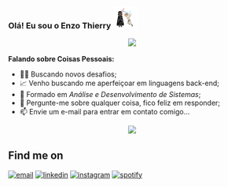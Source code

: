 ### Olá! Eu sou o Enzo Thierry <img src="https://github.com/Dineshkarthik/Dineshkarthik/blob/master/assets/starwars_fight.gif" width="50">

<p  align="center">
<img src="https://user-images.githubusercontent.com/73097560/115834477-dbab4500-a447-11eb-908a-139a6edaec5c.gif">             
<br>
  
**Falando sobre Coisas Pessoais:**
- 👨‍💻 Buscando novos desafios;
- 📈 Venho buscando me aperfeiçoar em linguagens back-end;
- 💼 Formado em *Análise e Desenvolvimento de Sistemas*;
- 💬 Pergunte-me sobre qualquer coisa, fico feliz em responder;
- 📫 Envie um e-mail para entrar em contato comigo...
   
<p  align="center">
<img src="https://user-images.githubusercontent.com/73097560/115834477-dbab4500-a447-11eb-908a-139a6edaec5c.gif">             
<br>
  
## Find me on
<p>
  <a href="mailto:Enzothierry408@gmail.com"><img src="https://img.icons8.com/color/96/000000/gmail.png" alt="email"/></a>
  <a href="https://www.linkedin.com/in/enzothierry"><img src="https://img.icons8.com/color/96/000000/linkedin.png" alt="linkedin"/></a>
  <a href="https://www.instagram.com/ezothierry"><img src="https://img.icons8.com/color/96/000000/instagram-new.png" alt="instagram"/></a>
  <a href="https://open.spotify.com/user/eksbwpqft5yc1g2nrs7ba4cue"><img src="https://img.icons8.com/color/96/000000/spotify--v1.png" alt="spotify"/></a>
  
 
  

